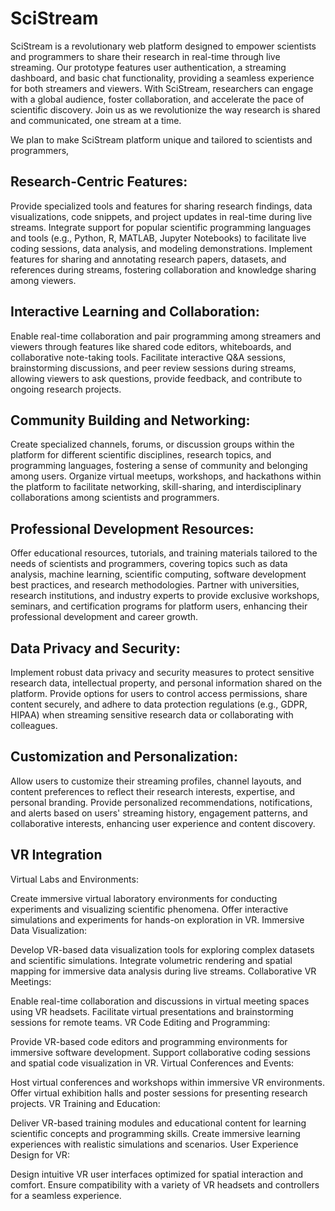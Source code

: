 # SciStream

SciStream is a revolutionary web platform designed to empower scientists and programmers to share their research in real-time through live streaming. Our prototype features user authentication, a streaming dashboard, and basic chat functionality, providing a seamless experience for both streamers and viewers. With SciStream, researchers can engage with a global audience, foster collaboration, and accelerate the pace of scientific discovery. Join us as we revolutionize the way research is shared and communicated, one stream at a time.

We plan to make SciStream platform unique and tailored to scientists and programmers, 

## Research-Centric Features:

Provide specialized tools and features for sharing research findings, data visualizations, code snippets, and project updates in real-time during live streams.
Integrate support for popular scientific programming languages and tools (e.g., Python, R, MATLAB, Jupyter Notebooks) to facilitate live coding sessions, data analysis, and modeling demonstrations.
Implement features for sharing and annotating research papers, datasets, and references during streams, fostering collaboration and knowledge sharing among viewers.

## Interactive Learning and Collaboration:

Enable real-time collaboration and pair programming among streamers and viewers through features like shared code editors, whiteboards, and collaborative note-taking tools.
Facilitate interactive Q&A sessions, brainstorming discussions, and peer review sessions during streams, allowing viewers to ask questions, provide feedback, and contribute to ongoing research projects.

## Community Building and Networking:

Create specialized channels, forums, or discussion groups within the platform for different scientific disciplines, research topics, and programming languages, fostering a sense of community and belonging among users.
Organize virtual meetups, workshops, and hackathons within the platform to facilitate networking, skill-sharing, and interdisciplinary collaborations among scientists and programmers.

## Professional Development Resources:

Offer educational resources, tutorials, and training materials tailored to the needs of scientists and programmers, covering topics such as data analysis, machine learning, scientific computing, software development best practices, and research methodologies.
Partner with universities, research institutions, and industry experts to provide exclusive workshops, seminars, and certification programs for platform users, enhancing their professional development and career growth.

## Data Privacy and Security:

Implement robust data privacy and security measures to protect sensitive research data, intellectual property, and personal information shared on the platform.
Provide options for users to control access permissions, share content securely, and adhere to data protection regulations (e.g., GDPR, HIPAA) when streaming sensitive research data or collaborating with colleagues.

## Customization and Personalization:

Allow users to customize their streaming profiles, channel layouts, and content preferences to reflect their research interests, expertise, and personal branding.
Provide personalized recommendations, notifications, and alerts based on users' streaming history, engagement patterns, and collaborative interests, enhancing user experience and content discovery.

## VR Integration

Virtual Labs and Environments:

Create immersive virtual laboratory environments for conducting experiments and visualizing scientific phenomena.
Offer interactive simulations and experiments for hands-on exploration in VR.
Immersive Data Visualization:

Develop VR-based data visualization tools for exploring complex datasets and scientific simulations.
Integrate volumetric rendering and spatial mapping for immersive data analysis during live streams.
Collaborative VR Meetings:

Enable real-time collaboration and discussions in virtual meeting spaces using VR headsets.
Facilitate virtual presentations and brainstorming sessions for remote teams.
VR Code Editing and Programming:

Provide VR-based code editors and programming environments for immersive software development.
Support collaborative coding sessions and spatial code visualization in VR.
Virtual Conferences and Events:

Host virtual conferences and workshops within immersive VR environments.
Offer virtual exhibition halls and poster sessions for presenting research projects.
VR Training and Education:

Deliver VR-based training modules and educational content for learning scientific concepts and programming skills.
Create immersive learning experiences with realistic simulations and scenarios.
User Experience Design for VR:

Design intuitive VR user interfaces optimized for spatial interaction and comfort.
Ensure compatibility with a variety of VR headsets and controllers for a seamless experience.


